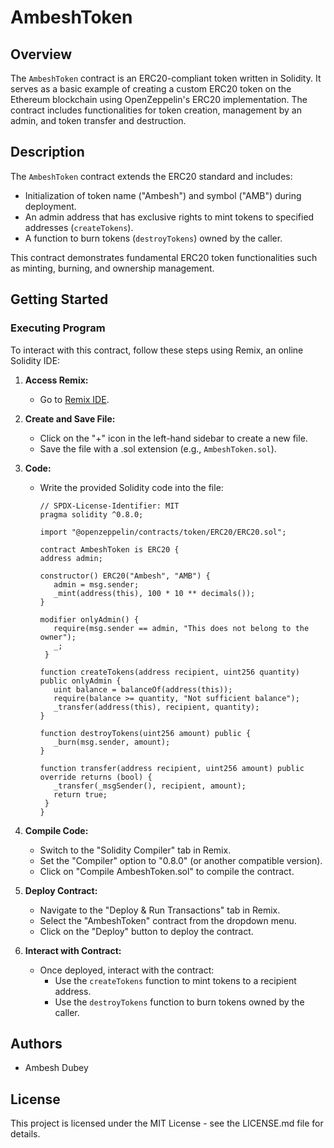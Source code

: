 # AmbeshToken

## Overview

The `AmbeshToken` contract is an ERC20-compliant token written in Solidity. It serves as a basic example of creating a custom ERC20 token on the Ethereum blockchain using OpenZeppelin's ERC20 implementation. The contract includes functionalities for token creation, management by an admin, and token transfer and destruction.

## Description

The `AmbeshToken` contract extends the ERC20 standard and includes:
- Initialization of token name ("Ambesh") and symbol ("AMB") during deployment.
- An admin address that has exclusive rights to mint tokens to specified addresses (`createTokens`).
- A function to burn tokens (`destroyTokens`) owned by the caller.

This contract demonstrates fundamental ERC20 token functionalities such as minting, burning, and ownership management.

## Getting Started

### Executing Program

To interact with this contract, follow these steps using Remix, an online Solidity IDE:

1. **Access Remix:**
   - Go to [Remix IDE](https://remix.ethereum.org/).

2. **Create and Save File:**
   - Click on the "+" icon in the left-hand sidebar to create a new file.
   - Save the file with a .sol extension (e.g., `AmbeshToken.sol`).

3. **Code:**
   - Write the provided Solidity code into the file:

     ```solidity
     // SPDX-License-Identifier: MIT
     pragma solidity ^0.8.0;

     import "@openzeppelin/contracts/token/ERC20/ERC20.sol";

     contract AmbeshToken is ERC20 {
     address admin;

     constructor() ERC20("Ambesh", "AMB") {
        admin = msg.sender;
        _mint(address(this), 100 * 10 ** decimals());
     }

     modifier onlyAdmin() {
        require(msg.sender == admin, "This does not belong to the owner");
        _;
      }
 
     function createTokens(address recipient, uint256 quantity) public onlyAdmin {
        uint balance = balanceOf(address(this));
        require(balance >= quantity, "Not sufficient balance");
        _transfer(address(this), recipient, quantity);
     }

     function destroyTokens(uint256 amount) public {
        _burn(msg.sender, amount);
     }

     function transfer(address recipient, uint256 amount) public override returns (bool) {
        _transfer(_msgSender(), recipient, amount);
        return true;
      }
     }
     ```

4. **Compile Code:**
   - Switch to the "Solidity Compiler" tab in Remix.
   - Set the "Compiler" option to "0.8.0" (or another compatible version).
   - Click on "Compile AmbeshToken.sol" to compile the contract.

5. **Deploy Contract:**
   - Navigate to the "Deploy & Run Transactions" tab in Remix.
   - Select the "AmbeshToken" contract from the dropdown menu.
   - Click on the "Deploy" button to deploy the contract.

6. **Interact with Contract:**
   - Once deployed, interact with the contract:
     - Use the `createTokens` function to mint tokens to a recipient address.
     - Use the `destroyTokens` function to burn tokens owned by the caller.

## Authors

- Ambesh Dubey

## License

This project is licensed under the MIT License - see the LICENSE.md file for details.
